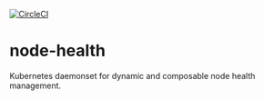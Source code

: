 [![CircleCI](https://circleci.com/gh/giantswarm/node-health.svg?&style=shield&circle-token=fb32305897699cfcf83750c618ff64e6780568fd)](https://circleci.com/gh/giantswarm/node-health)

# node-health
Kubernetes daemonset for dynamic and composable node health management.

